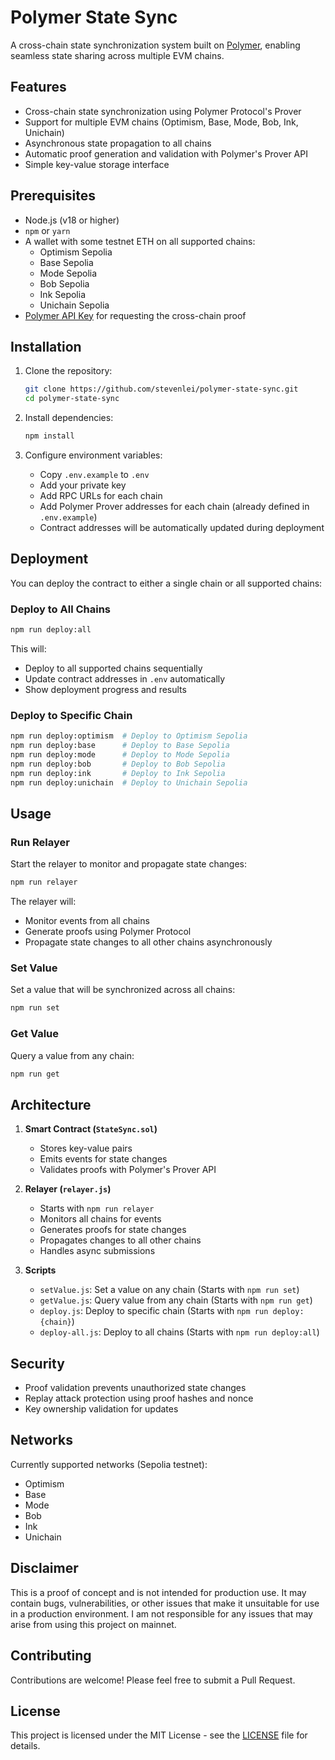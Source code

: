 # Polymer State Sync

A cross-chain state synchronization system built on [Polymer](https://polymerlabs.org), enabling seamless state sharing across multiple EVM chains.

## Features

- Cross-chain state synchronization using Polymer Protocol's Prover
- Support for multiple EVM chains (Optimism, Base, Mode, Bob, Ink, Unichain)
- Asynchronous state propagation to all chains
- Automatic proof generation and validation with Polymer's Prover API
- Simple key-value storage interface

## Prerequisites

- Node.js (v18 or higher)
- `npm` or `yarn`
- A wallet with some testnet ETH on all supported chains:
  - Optimism Sepolia
  - Base Sepolia
  - Mode Sepolia
  - Bob Sepolia
  - Ink Sepolia
  - Unichain Sepolia
- [Polymer API Key](https://docs.polymerlabs.org/docs/build/contact) for requesting the cross-chain proof

## Installation

1. Clone the repository:

   ```bash
   git clone https://github.com/stevenlei/polymer-state-sync.git
   cd polymer-state-sync
   ```

2. Install dependencies:

   ```bash
   npm install
   ```

3. Configure environment variables:

   - Copy `.env.example` to `.env`
   - Add your private key
   - Add RPC URLs for each chain
   - Add Polymer Prover addresses for each chain (already defined in `.env.example`)
   - Contract addresses will be automatically updated during deployment

## Deployment

You can deploy the contract to either a single chain or all supported chains:

### Deploy to All Chains

```bash
npm run deploy:all
```

This will:

- Deploy to all supported chains sequentially
- Update contract addresses in `.env` automatically
- Show deployment progress and results

### Deploy to Specific Chain

```bash
npm run deploy:optimism  # Deploy to Optimism Sepolia
npm run deploy:base      # Deploy to Base Sepolia
npm run deploy:mode      # Deploy to Mode Sepolia
npm run deploy:bob       # Deploy to Bob Sepolia
npm run deploy:ink       # Deploy to Ink Sepolia
npm run deploy:unichain  # Deploy to Unichain Sepolia
```

## Usage

### Run Relayer

Start the relayer to monitor and propagate state changes:

```bash
npm run relayer
```

The relayer will:

- Monitor events from all chains
- Generate proofs using Polymer Protocol
- Propagate state changes to all other chains asynchronously

### Set Value

Set a value that will be synchronized across all chains:

```bash
npm run set
```

### Get Value

Query a value from any chain:

```bash
npm run get
```

## Architecture

1. **Smart Contract (`StateSync.sol`)**

   - Stores key-value pairs
   - Emits events for state changes
   - Validates proofs with Polymer's Prover API

2. **Relayer (`relayer.js`)**

   - Starts with `npm run relayer`
   - Monitors all chains for events
   - Generates proofs for state changes
   - Propagates changes to all other chains
   - Handles async submissions

3. **Scripts**
   - `setValue.js`: Set a value on any chain (Starts with `npm run set`)
   - `getValue.js`: Query value from any chain (Starts with `npm run get`)
   - `deploy.js`: Deploy to specific chain (Starts with `npm run deploy:{chain}`)
   - `deploy-all.js`: Deploy to all chains (Starts with `npm run deploy:all`)

## Security

- Proof validation prevents unauthorized state changes
- Replay attack protection using proof hashes and nonce
- Key ownership validation for updates

## Networks

Currently supported networks (Sepolia testnet):

- Optimism
- Base
- Mode
- Bob
- Ink
- Unichain

## Disclaimer

This is a proof of concept and is not intended for production use. It may contain bugs, vulnerabilities, or other issues that make it unsuitable for use in a production environment. I am not responsible for any issues that may arise from using this project on mainnet.

## Contributing

Contributions are welcome! Please feel free to submit a Pull Request.

## License

This project is licensed under the MIT License - see the [LICENSE](LICENSE) file for details.

